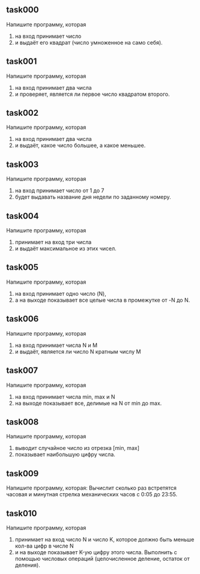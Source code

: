 ## task000
Напишите программу, которая
1. на вход принимает число 
2. и выдаёт его квадрат (число умноженное на само себя).

## task001
Напишите программу, которая 
1. на вход принимает два числа 
2. и проверяет, является ли первое число квадратом второго.

## task002
Напишите программу, которая
1. на вход принимает два числа
2. и выдаёт, какое число большее, а какое меньшее.

## task003
Напишите программу, которая 
1. на вход принимает число от 1 до 7
2. будет выдавать название дня недели по заданному номеру.

## task004
Напишите программу, которая
1. принимает на вход три числа
2. и выдаёт максимальное из этих чисел.

## task005
Напишите программу, которая
1. на вход принимает одно число (N),
2. а на выходе показывает все целые числа в промежутке от -N до N.

## task006
Напишите программу, которая
1. на вход принимает числа N и M
2. и выдаёт, является ли число N кратным числу M

## task007
Напишите программу, которая
1. на вход принимает числа min, max и N
2. на выходе показывает все, делимые на N от min до max.

## task008
Напишите программу, которая
1. выводит случайное число из отрезка [min, max]
2. показывает наибольшую цифру числа.

## task009
Напишите программу, которая:
Вычислит сколько раз встретятся часовая и минутная стрелка механических часов с 0:05 до 23:55.

## task010
Напишите программу, которая
1. принимает на вход число N и число K, которое должно быть меньше кол-ва цифр в числе N
2. и на выходе показывает K-ую цифру этого числа.
Выполнить с помощью числовых операций (целочисленное деление, остаток от деления).
